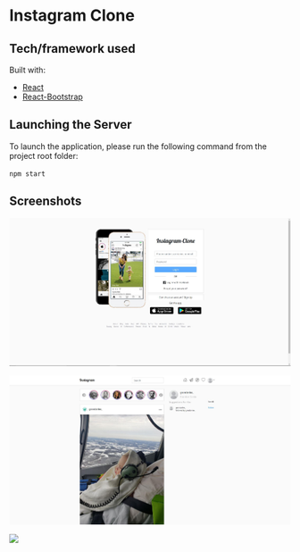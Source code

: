 # Instagram Clone



## Tech/framework used

Built with:
* [React](https://github.com/facebook/react)
* [React-Bootstrap](https://github.com/react-bootstrap/react-bootstrap)


## Launching the Server
To launch the application, please run the following command from the project root folder:

``
npm start
``

## Screenshots 



![](/public/img/IC1.JPG)


![](/public/img/IC2.JPG)


![](/public/img/IC3.JPG)